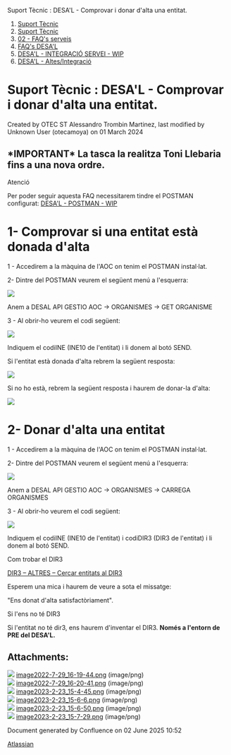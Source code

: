 Suport Tècnic : DESA'L - Comprovar i donar d'alta una entitat.  

1.  [Suport Tècnic](index.html)
2.  [Suport Tècnic](13893782.html)
3.  [02 - FAQ's serveis](26313393.html)
4.  [FAQ's DESA'L](28705552.html)
5.  [DESA'L - INTEGRACIÓ SERVEI - WIP](64980105.html)
6.  [DESA'L - Altes/Integració](64980055.html)

Suport Tècnic : DESA'L - Comprovar i donar d'alta una entitat.
==============================================================

Created by OTEC ST Alessandro Trombin Martinez, last modified by Unknown User (otecamoya) on 01 March 2024

**\*IMPORTANT\* La tasca la realitza Toni Llebaria fins a una nova ordre.**
---------------------------------------------------------------------------

  

Atenció

Per poder seguir aquesta FAQ necessitarem tindre el POSTMAN configurat: [DESA'L - POSTMAN - WIP](64980196.html)

1- Comprovar si una entitat està donada d'alta
==============================================

1 - Accedirem a la màquina de l'AOC on tenim el POSTMAN instal·lat.

2- Dintre del POSTMAN veurem el següent menú a l'esquerra:

![](attachments/77824069/81855654.png)

Anem a DESAL API GESTIO AOC → ORGANISMES → GET ORGANISME

3 - Al obrir-ho veurem el codi següent:

![](attachments/77824069/81855653.png)

Indiquem el codiINE (INE10 de l'entitat) i li donem al botó SEND.

Si l'entitat està donada d'alta rebrem la següent resposta:

![](attachments/77824069/81855655.png)

Si no ho està, rebrem la següent resposta i haurem de donar-la d'alta:

![](attachments/77824069/81855656.png)

2- Donar d'alta una entitat
===========================

1 - Accedirem a la màquina de l'AOC on tenim el POSTMAN instal·lat.

2- Dintre del POSTMAN veurem el següent menú a l'esquerra:

![](attachments/77824069/77824070.png)

Anem a DESAL API GESTIO AOC → ORGANISMES → CARREGA ORGANISMES

3 - Al obrir-ho veurem el codi següent:

![](attachments/77824069/77824071.png)

Indiquem el codiINE (INE10 de l'entitat) i codiDIR3 (DIR3 de l'entitat) i li donem al botó SEND.

Com trobar el DIR3

[DIR3 – ALTRES – Cercar entitats al DIR3](64980215.html)

  

Esperem una mica i haurem de veure a sota el missatge:

"Ens donat d'alta satisfactòriament".

Si l'ens no té DIR3

Si l'entitat no té dir3, ens haurem d'inventar el DIR3. **Només a l'entorn de PRE del DESA'L.**

Attachments:
------------

![](images/icons/bullet_blue.gif) [image2022-7-29\_16-19-44.png](attachments/77824069/77824070.png) (image/png)  
![](images/icons/bullet_blue.gif) [image2022-7-29\_16-20-41.png](attachments/77824069/77824071.png) (image/png)  
![](images/icons/bullet_blue.gif) [image2023-2-23\_15-4-45.png](attachments/77824069/81855653.png) (image/png)  
![](images/icons/bullet_blue.gif) [image2023-2-23\_15-6-6.png](attachments/77824069/81855654.png) (image/png)  
![](images/icons/bullet_blue.gif) [image2023-2-23\_15-6-50.png](attachments/77824069/81855655.png) (image/png)  
![](images/icons/bullet_blue.gif) [image2023-2-23\_15-7-29.png](attachments/77824069/81855656.png) (image/png)  

Document generated by Confluence on 02 June 2025 10:52

[Atlassian](http://www.atlassian.com/)